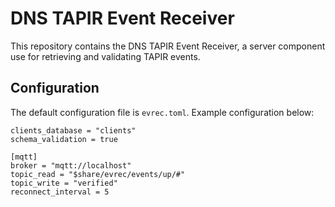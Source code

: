 # DNS TAPIR Event Receiver

This repository contains the DNS TAPIR Event Receiver, a server component use for retrieving and validating TAPIR events.


## Configuration

The default configuration file is `evrec.toml`. Example configuration below:

    clients_database = "clients"
    schema_validation = true

    [mqtt]
    broker = "mqtt://localhost"
    topic_read = "$share/evrec/events/up/#"
    topic_write = "verified"
    reconnect_interval = 5
